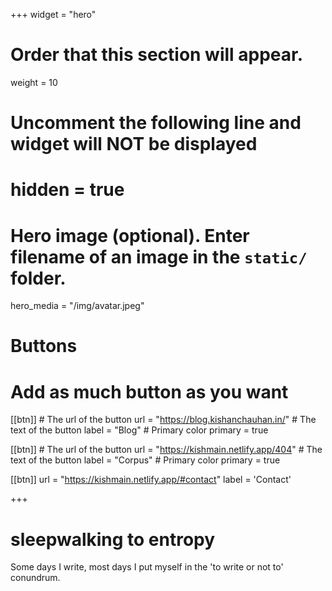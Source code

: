 +++
widget = "hero"
# Order that this section will appear.
weight = 10

# Uncomment the following line and widget will NOT be displayed
# hidden = true

# Hero image (optional). Enter filename of an image in the `static/` folder.
hero_media = "/img/avatar.jpeg"

# Buttons
# Add as much button as you want
[[btn]]
	# The url of the button
  url = "https://blog.kishanchauhan.in/"
	# The text of the button
  label = "Blog"
	# Primary color
	primary = true

[[btn]]
	# The url of the button
  url = "https://kishmain.netlify.app/404"
	# The text of the button
  label = "Corpus"
	# Primary color
	primary = true

[[btn]]
  url = "https://kishmain.netlify.app/#contact"
  label = 'Contact'

+++

# sleepwalking to **entropy**

Some days I write, most days I put myself in the 'to write or not to' conundrum.

